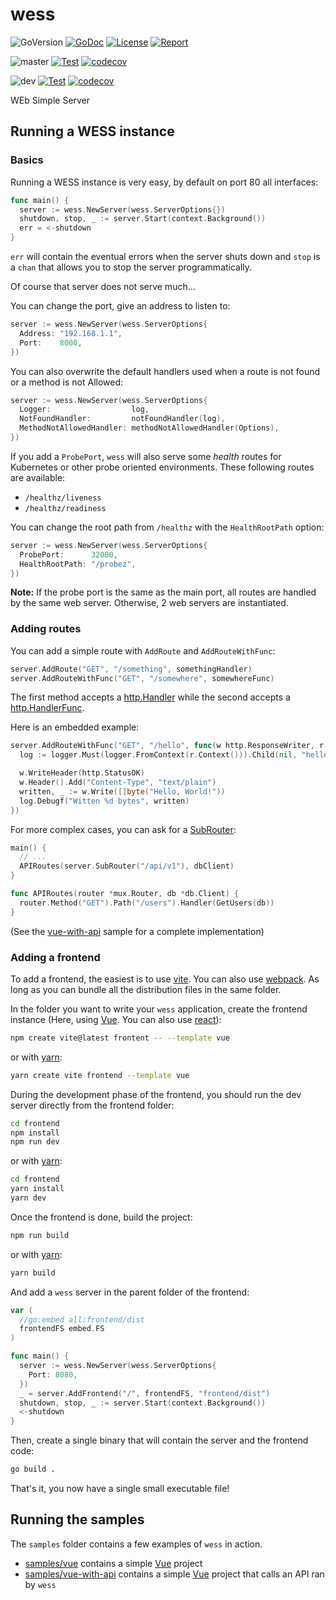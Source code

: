 # wess

![GoVersion](https://img.shields.io/github/go-mod/go-version/gildas/wess)
[![GoDoc](https://img.shields.io/badge/go.dev-reference-007d9c?logo=go&logoColor=white&style=flat-square)](https://pkg.go.dev/github.com/gildas/wess)
[![License](https://img.shields.io/github/license/gildas/wess)](https://github.com/gildas/wess/blob/master/LICENSE)
[![Report](https://goreportcard.com/badge/github.com/gildas/wess)](https://goreportcard.com/report/github.com/gildas/wess)  

![master](https://img.shields.io/badge/branch-master-informational)
[![Test](https://github.com/gildas/wess/actions/workflows/test.yml/badge.svg?branch=master)](https://github.com/gildas/wess/actions/workflows/test.yml)
[![codecov](https://codecov.io/gh/gildas/wess/branch/master/graph/badge.svg?token=gFCzS9b7Mu)](https://codecov.io/gh/gildas/wess/branch/master)

![dev](https://img.shields.io/badge/branch-dev-informational)
[![Test](https://github.com/gildas/wess/actions/workflows/test.yml/badge.svg?branch=dev)](https://github.com/gildas/wess/actions/workflows/test.yml)
[![codecov](https://codecov.io/gh/gildas/wess/branch/dev/graph/badge.svg?token=gFCzS9b7Mu)](https://codecov.io/gh/gildas/wess/branch/dev)

WEb Simple Server

## Running a WESS instance

### Basics

Running a WESS instance is very easy, by default on port 80 all interfaces:

```go
func main() {
  server := wess.NewServer(wess.ServerOptions{})
  shutdown, stop, _ := server.Start(context.Background())
  err = <-shutdown
}
```

`err` will contain the eventual errors when the server shuts down and `stop` is a `chan` that allows you to stop the server programmatically.

Of course that server does not serve much...

You can change the port, give an address to listen to:

```go
server := wess.NewServer(wess.ServerOptions{
  Address: "192.168.1.1",
  Port:    8000,
})
```

You can also overwrite the default handlers used when a route is not found or a method is not Allowed:

```go
server := wess.NewServer(wess.ServerOptions{
  Logger:                  log,
  NotFoundHandler:         notFoundHandler(log),
  MethodNotAllowedHandler: methodNotAllowedHandler(Options),
})
```

If you add a `ProbePort`, `wess` will also serve some _health_ routes for Kubernetes or other probe oriented environments. These following routes are available:

- `/healthz/liveness`
- `/healthz/readiness`

You can change the root path from `/healthz` with the `HealthRootPath` option:

```go
server := wess.NewServer(wess.ServerOptions{
  ProbePort:      32000,
  HealthRootPath: "/probez",
})
```

**Note:** If the probe port is the same as the main port, all routes are handled by the same web server. Otherwise, 2 web servers are instantiated.

### Adding routes

You can add a simple route with `AddRoute` and `AddRouteWithFunc`:

```go
server.AddRoute("GET", "/something", somethingHandler)
server.AddRouteWithFunc("GET", "/somewhere", somewhereFunc)
```

The first method accepts a [http.Handler](https://pkg.go.dev/net/http#Handler) while the second accepts a [http.HandlerFunc](https://pkg.go.dev/net/http#HandlerFunc).

Here is an embedded example:

```go
server.AddRouteWithFunc("GET", "/hello", func(w http.ResponseWriter, r *http.Request) {
  log := logger.Must(logger.FromContext(r.Context())).Child(nil, "hello")

  w.WriteHeader(http.StatusOK)
  w.Header().Add("Content-Type", "text/plain")
  written, _ := w.Write([]byte("Hello, World!"))
  log.Debugf("Witten %d bytes", written)
})
```

For more complex cases, you can ask for a [SubRouter](https://pkg.go.dev/github.com/gorilla/mux#Router):

```go
main() {
  // ...
  APIRoutes(server.SubRouter("/api/v1"), dbClient)
}

func APIRoutes(router *mux.Router, db *db.Client) {
  router.Method("GET").Path("/users").Handler(GetUsers(db))
}
```

(See the [vue-with-api](samples/vue-with-api/README.md) sample for a complete implementation)

### Adding a frontend

To add a frontend, the easiest is to use [vite](https://vitejs.dev). You can also use [webpack](https://webpack.js.org). As long as you can bundle all the distribution files in the same folder.

In the folder you want to write your `wess` application, create the frontend instance (Here, using [Vue](https://vuejs.org). You can also use [react](https://react.dev)):

```sh
npm create vite@latest frontent -- --template vue
```

or with [yarn](https://yarnpkg.com/):

```sh
yarn create vite frontend --template vue
```

During the development phase of the frontend, you should run the dev server directly from the frontend folder:

```sh
cd frontend
npm install
npm run dev
```

or with [yarn](https://yarnpkg.com/):

```sh
cd frontend
yarn install
yarn dev
```

Once the frontend is done, build the project:

```sh
npm run build
```

or with [yarn](https://yarnpkg.com/):

```sh
yarn build
```

And add a `wess` server in the parent folder of the frontend:

```go
var (
  //go:embed all:frontend/dist
  frontendFS embed.FS
)

func main() {
  server := wess.NewServer(wess.ServerOptions{
    Port: 8080,
  })
  _ = server.AddFrontend("/", frontendFS, "frontend/dist")
  shutdown, stop, _ := server.Start(context.Background())
  <-shutdown
}
```

Then, create a single binary that will contain the server and the frontend code:

```sh
go build .
```

That's it, you now have a single small executable file!

## Running the samples

The `samples` folder contains a few examples of `wess` in action.

- [samples/vue](samples/vue/README.md) contains a simple [Vue](https://vuejs.org) project
- [samples/vue-with-api](samples/vue-with-api/README.md) contains a simple [Vue](https://vuejs.org) project that calls an API ran by `wess`
